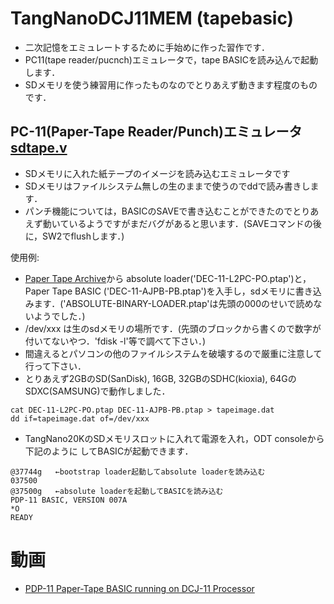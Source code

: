 # TangNanoDCJ11MEM (tapebasic)
  - 二次記憶をエミュレートするために手始めに作った習作です．
  - PC11(tape reader/pucnch)エミュレータで，tape BASICを読み込んで起動します．
  - SDメモリを使う練習用に作ったものなのでとりあえず動きます程度のものです．

## PC-11(Paper-Tape Reader/Punch)エミュレータ [sdtape.v](TangNanoDCJ11MEM_project/src/sdtape.v)
- SDメモリに入れた紙テープのイメージを読み込むエミュレータです
- SDメモリはファイルシステム無しの生のままで使うのでddで読み書きします．
- パンチ機能については，BASICのSAVEで書き込むことができたのでとりあえず動いているようですがまだバグがあると思います．(SAVEコマンドの後に，SW2でflushします．)

使用例:
- [Paper Tape Archive](https://www.vaxhaven.com/Paper_Tape_Archive)から
absolute loader('DEC-11-L2PC-PO.ptap')と，Paper Tape BASIC ('DEC-11-AJPB-PB.ptap')を入手し，sdメモリに書き込みます．('ABSOLUTE-BINARY-LOADER.ptap'は先頭の000のせいで読めないようでした．)
- /dev/xxx は生のsdメモリの場所です．(先頭のブロックから書くので数字が付いてないやつ．'fdisk -l'等で調べて下さい．)
- 間違えるとパソコンの他のファイルシステムを破壊するので厳重に注意して行って下さい．
- とりあえず2GBのSD(SanDisk), 16GB, 32GBのSDHC(kioxia), 64GのSDXC(SAMSUNG)で動作しました．

```
cat DEC-11-L2PC-PO.ptap DEC-11-AJPB-PB.ptap > tapeimage.dat
dd if=tapeimage.dat of=/dev/xxx
```
- TangNano20KのSDメモリスロットに入れて電源を入れ，ODT consoleから下記のように
してBASICが起動できます．

```
@37744g   ←bootstrap loader起動してabsolute loaderを読み込む
037500
@37500g   ←absolute loaderを起動してBASICを読み込む
PDP-11 BASIC, VERSION 007A
*O
READY
```

# 動画
- [PDP-11 Paper-Tape BASIC running on DCJ-11 Processor](https://www.youtube.com/watch?v=F_eFMz5ysK8)
